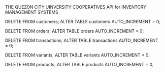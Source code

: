 THE QUEZON CITY UINVERSITY COOPERATIVES API for INVENTORY MANAGEMENT SYSTEMS


DELETE FROM customers;
ALTER TABLE customers AUTO_INCREMENT = 0;

DELETE FROM orders;
ALTER TABLE orders AUTO_INCREMENT = 0;

DELETE FROM transactions;
ALTER TABLE transactions AUTO_INCREMENT = 0;

DELETE FROM variants;
ALTER TABLE variants AUTO_INCREMENT = 0;

DELETE FROM products;
ALTER TABLE products AUTO_INCREMENT = 0;
